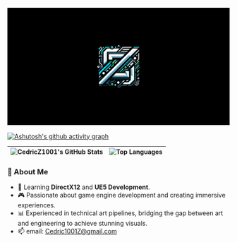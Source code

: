 ![Background](./Z1.PNG)

[![Ashutosh's github activity graph](https://github-readme-activity-graph.vercel.app/graph?username=CedricZ1001&bg_color=1c1c1c&color=5bcdec&line=5bcdec&point=ffffff&area=true&hide_border=true)](https://github.com/ashutosh00710/github-readme-activity-graph)

| ![CedricZ1001's GitHub Stats](https://github-readme-stats.vercel.app/api?username=CedricZ1001&show_icons=true&theme=tokyonight&rank_icon=github&card_width=700&line_height=55&border_radius=20&size_weight=1) | ![Top Languages](https://github-readme-stats.vercel.app/api/top-langs/?username=CedricZ1001&layout=pie&theme=tokyonight&card_width=300&border_radius=20) |
| :-------------------------------------------------------------------------------------------------------------------------------: | :-------------------------------------------------------------------------------------------------------------------------------: |

### 🌟 About Me
- 🌱 Learning **DirectX12** and **UE5 Development**.
- 🎮 Passionate about game engine development and creating immersive experiences.
- 📊 Experienced in technical art pipelines, bridging the gap between art and engineering to achieve stunning visuals.
- 📫 email: Cedric1001Z@gmail.com
